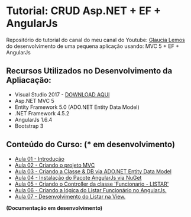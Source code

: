 # Tutorial: CRUD Asp.NET + EF + AngularJs

Repositório do tutorial do canal do meu canal do Youtube: [Glaucia Lemos](https://www.youtube.com/user/l32759) do desenvolvimento de uma pequena aplicação usando: MVC 5 + EF + AngularJs

## Recursos Utilizados no Desenvolvimento da Apliacação:

* Visual Studio 2017 - [DOWNLOAD AQUI](https://www.visualstudio.com/pt-br/thank-you-downloading-visual-studio/?sku=Community&rel=15)
* Asp.NET MVC 5
* Entity Framework 5.0 (ADO.NET Entity Data Model)
* .NET Framework 4.5.2
* AngularJs 1.6.4
* Bootstrap 3

## Conteúdo do Curso: (* em desenvolvimento)

- [Aula 01 - Introdução](https://youtu.be/WIqRHtnv6Ko)
- [Aula 02 - Criando o projeto MVC](https://youtu.be/6vc4WMuadeU)
- [Aula 03 - Criando a Classe & DB via ADO.NET Entity Data Model](https://youtu.be/2i4PHKeB1hw)
- [Aula 04 - Instalação do Pacote AngularJs via NuGet](https://youtu.be/UV1tDMpAuhk)
- [Aula 05 - Criando o Controller da classe 'Funcionario - LISTAR'](https://youtu.be/B65qGCa-Fc0)
- [Aula 06 - Criando a lógica do Listar Funcionário no AngularJs.](https://youtu.be/Lfgjego-Wco)
- [Aula 07 - Desenvolvimento do Listar na View.](https://youtu.be/96gYm8xnrV8)


**(Documentação em desenvolvimento)**

